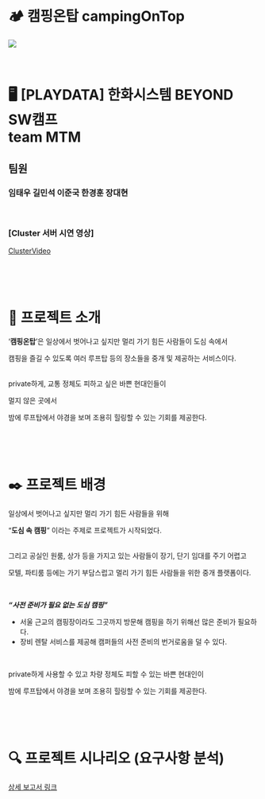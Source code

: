# 🏕️ 캠핑온탑 campingOnTop
<img src="static/img/rooftopCamping.png"/>

<br>
<br>
<br>

# 🖥️ [PLAYDATA] 한화시스템 BEYOND SW캠프 <br> team MTM
## 팀원
### 임태우 길민석 이준국 한경훈 장대현

<br>

### [Cluster 서버 시연 영상]
[ClusterVideo](https://github.com/beyond-sw-camp/be02-1st-MTM-cityCamp/assets/105422037/6f2fccec-7a6e-4ef3-8501-19ec6cb29423)

<br>
<br>
<br>

# 🎯 프로젝트 소개
‘**캠핑온탑**’은 일상에서 벗어나고 싶지만 멀리 가기 힘든 사람들이 도심 속에서

캠핑을 즐길 수 있도록 여러 루프탑 등의 장소들을 중개 및 제공하는 서비스이다.

<br>
private하게, 교통 정체도 피하고 싶은 바쁜 현대인들이 <br>

멀지 않은 곳에서

밤에 루프탑에서 야경을 보며 조용히 힐링할 수 있는 기회를 제공한다.

<br>
<br>
<br>

# ✒️ 프로젝트 배경
일상에서 벗어나고 싶지만 멀리 가기 힘든 사람들을 위해

“**도심 속 캠핑**” 이라는 주제로 프로젝트가 시작되었다. <br> <br>


그리고 공실인 원룸, 상가 등을 가지고 있는 사람들이 장기, 단기 임대를 주기 어렵고

모텔, 파티룸 등에는 가기 부담스럽고 멀리 가기 힘든 사람들을 위한 중개 플랫폼이다.

<br>

***“사전 준비가 필요 없는 도심 캠핑”***
- 서울 근교의 캠핑장이라도 그곳까지 방문해 캠핑을 하기 위해선
  많은 준비가 필요하다.
- 장비 렌탈 서비스를 제공해 캠퍼들의 사전 준비의 번거로움을 덜 수 있다.

<br>

private하게 사용할 수 있고 차량 정체도 피할 수 있는 바쁜 현대인이

밤에 루프탑에서 야경을 보며 조용히 힐링할 수 있는 기회를 제공한다.


<br>
<br>
<br>

# 🔍 프로젝트 시나리오 (요구사항 분석)
[상세 보고서 링크](https://www.notion.so/tessssssssy/CampingOnTop-bb6424424c78411fa4d0d7aa8b4d4240)

<br>
<br>
<br>

